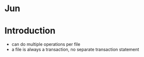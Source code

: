 # Jun



# Introduction

- can do multiple operations per file
- a file is always a transaction, no separate transaction statement
